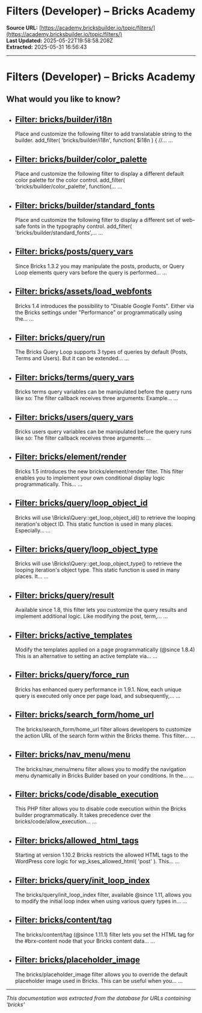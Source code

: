 # Filters (Developer) – Bricks Academy

**Source URL:** [https://academy.bricksbuilder.io/topic/filters/](https://academy.bricksbuilder.io/topic/filters/)  
**Last Updated:** 2025-05-22T19:58:58.208Z  
**Extracted:** 2025-05-31 16:56:43

---

# Filters (Developer) – Bricks Academy

## What would you like to know?

*   ## [Filter: bricks/builder/i18n](https://academy.bricksbuilder.io/article/filter-bricks-i18n/)
    
    Place and customize the following filter to add translatable string to the builder. add\_filter( 'bricks/builder/i18n', function( $i18n ) { //… ...
    

*   ## [Filter: bricks/builder/color\_palette](https://academy.bricksbuilder.io/article/filter-color-palette/)
    
    Place and customize the following filter to display a different default color palette for the color control. add\_filter( 'bricks/builder/color\_palette', function(… ...
    
*   ## [Filter: bricks/builder/standard\_fonts](https://academy.bricksbuilder.io/article/filter-standard-fonts/)
    
    Place and customize the following filter to display a different set of web-safe fonts in the typography control. add\_filter( 'bricks/builder/standard\_fonts',… ...
    

*   ## [Filter: bricks/posts/query\_vars](https://academy.bricksbuilder.io/article/filter-bricks-posts-query_vars/)
    
    Since Bricks 1.3.2 you may manipulate the posts, products, or Query Loop elements query vars before the query is performed… ...
    

*   ## [Filter: bricks/assets/load\_webfonts](https://academy.bricksbuilder.io/article/filter-bricks-assets-load_webfonts/)
    
    Bricks 1.4 introduces the possibility to "Disable Google Fonts". Either via the Bricks settings under "Performance" or programmatically using the… ...
    

*   ## [Filter: bricks/query/run](https://academy.bricksbuilder.io/article/filter-bricks-query-run/)
    
    The Bricks Query Loop supports 3 types of queries by default (Posts, Terms and Users). But it can be extended… ...
    
*   ## [Filter: bricks/terms/query\_vars](https://academy.bricksbuilder.io/article/filter-bricks-terms-query_vars/)
    
    Bricks terms query variables can be manipulated before the query runs like so: The filter callback receives three arguments: Example… ...
    
*   ## [Filter: bricks/users/query\_vars](https://academy.bricksbuilder.io/article/filter-bricks-users-query_vars/)
    
    Bricks users query variables can be manipulated before the query runs like so: The filter callback receives three arguments: ...
    

*   ## [Filter: bricks/element/render](https://academy.bricksbuilder.io/article/filter-bricks-element-render/)
    
    Bricks 1.5 introduces the new bricks/element/render filter. This filter enables you to implement your own conditional display logic programmatically. This… ...
    

*   ## [Filter: bricks/query/loop\_object\_id](https://academy.bricksbuilder.io/article/filter-bricks-query-loop_object_id/)
    
    Bricks will use \\Bricks\\Query::get\_loop\_object\_id() to retrieve the looping iteration's object ID. This static function is used in many places. Especially… ...
    
*   ## [Filter: bricks/query/loop\_object\_type](https://academy.bricksbuilder.io/article/filter-bricks-query-loop_object_type/)
    
    Bricks will use \\Bricks\\Query::get\_loop\_object\_type() to retrieve the looping iteration's object type. This static function is used in many places. It… ...
    

*   ## [Filter: bricks/query/result](https://academy.bricksbuilder.io/article/filter-bricks-query-result/)
    
    Available since 1.8, this filter lets you customize the query results and implement additional logic. Like modifying the post, term,… ...
    

*   ## [Filter: bricks/active\_templates](https://academy.bricksbuilder.io/article/filter-bricks-active_templates/)
    
    Modify the templates applied on a page programmatically (@since 1.8.4) This is an alternative to setting an active template via… ...
    

*   ## [Filter: bricks/query/force\_run](https://academy.bricksbuilder.io/article/filter-bricks-query-force_run/)
    
    Bricks has enhanced query performance in 1.9.1. Now, each unique query is executed only once per page load, and subsequently,… ...
    

*   ## [Filter: bricks/search\_form/home\_url](https://academy.bricksbuilder.io/article/filter-bricks-search_form-home_url/)
    
    The bricks/search\_form/home\_url filter allows developers to customize the action URL of the search form within the Bricks theme. This filter… ...
    

*   ## [Filter: bricks/nav\_menu/menu](https://academy.bricksbuilder.io/article/filter-bricks-nav_menu-menu/)
    
    The bricks/nav\_menu/menu filter allows you to modify the navigation menu dynamically in Bricks Builder based on your conditions. In the… ...
    
*   ## [Filter: bricks/code/disable\_execution](https://academy.bricksbuilder.io/article/filter-bricks-code-disable_execution/)
    
    This PHP filter allows you to disable code execution within the Bricks builder programmatically. It takes precedence over the bricks/code/allow\_execution… ...
    
*   ## [Filter: bricks/allowed\_html\_tags](https://academy.bricksbuilder.io/article/filter-bricks-allowed_html_tags/)
    
    Starting at version 1.10.2 Bricks restricts the allowed HTML tags to the WordPress core logic for wp\_kses\_allowed\_html( 'post' ). This… ...
    

*   ## [Filter: bricks/query/init\_loop\_index](https://academy.bricksbuilder.io/article/filter-bricks-query-init_loop_index/)
    
    The bricks/query/init\_loop\_index filter, available @since 1.11, allows you to modify the initial loop index when using various query types in… ...
    

*   ## [Filter: bricks/content/tag](https://academy.bricksbuilder.io/article/filter-bricks-content-tag/)
    
    The bricks/content/tag (@since 1.11.1) filter lets you set the HTML tag for the #brx-content node that your Bricks content data… ...
    

*   ## [Filter: bricks/placeholder\_image](https://academy.bricksbuilder.io/article/filter-bricks-placeholder_image/)
    
    The bricks/placeholder\_image filter allows you to override the default placeholder image used in Bricks. This can be useful when you… ...

---

*This documentation was extracted from the database for URLs containing 'bricks'*
